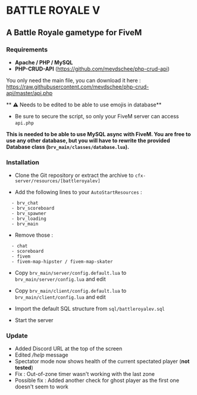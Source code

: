 # BATTLE ROYALE V

## A Battle Royale gametype for FiveM

### Requirements

- **Apache / PHP / MySQL**
- **PHP-CRUD-API** (https://github.com/mevdschee/php-crud-api)

You only need the main file, you can download it here : https://raw.githubusercontent.com/mevdschee/php-crud-api/master/api.php

  ** :warning: Needs to be edited to be able to use emojis in database**
- Be sure to secure the script, so only your FiveM server can access `api.php`

**This is needed to be able to use MySQL async with FiveM. You are free to use any other database, but you will have to rewrite the provided Database class (`brv_main/classes/database.lua`).**

### Installation

- Clone the Git repository or extract the archive to `cfx-server/resources/[battleroyalev]`

- Add the following lines to your `AutoStartResources` :
```
  - brv_chat
  - brv_scoreboard
  - brv_spawner
  - brv_loading
  - brv_main
```

- Remove those :

```
  - chat
  - scoreboard
  - fivem
  - fivem-map-hipster / fivem-map-skater
```

- Copy `brv_main/server/config.default.lua` to `brv_main/server/config.lua` and edit

- Copy `brv_main/client/config.default.lua` to `brv_main/client/config.lua` and edit

- Import the default SQL structure from `sql/battleroyalev.sql`

<!-- - Inserts data or disable whitelist -->

- Start the server

### Update

- Added Discord URL at the top of the screen
- Edited */help* message
- Spectator mode now shows health of the current spectated player (**not tested**)
- Fix : Out-of-zone timer wasn't working with the last zone
- Possible fix : Added another check for ghost player as the first one doesn't seem to work
